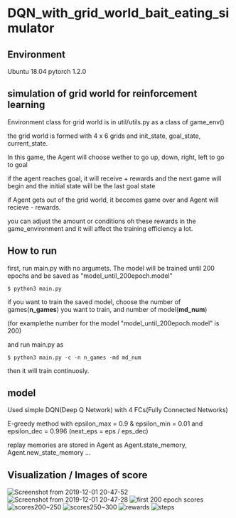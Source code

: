 # DQN_with_grid_world_bait_eating_simulator

## Environment

Ubuntu 18.04
pytorch 1.2.0

## simulation of grid world for reinforcement learning

Environment class for grid world is in util/utils.py as a class of game_env()

the grid world is formed with 4 x 6 grids and init_state, goal_state, current_state.

In this game, the Agent will choose wether to go up, down, right, left to go to goal

if the agent reaches goal, it will receive + rewards and the next game will begin and the initial state will be the last goal state

if Agent gets out of the grid world, it becomes game over and Agent will recieve - rewards.

you can adjust the amount or conditions oh these rewards in the game_environment and it will affect the training efficiency a lot.

## How to run

first, run main.py with no argumets. The model will be trained until 200 epochs and be saved as "model_until_200epoch.model"

```$ python3 main.py```

if you want to train the saved model, choose the number of games(**n_games**) you want to train, and number of model(**md_num**)

(for examplethe number for the model "model_until_200epoch.model" is 200)

and run main.py as 

```$ python3 main.py -c -n n_games -md md_num```

then it will train continuosly.

## model

Used simple DQN(Deep Q Network) with 4 FCs(Fully Connected Networks)

E-greedy method with epsilon_max = 0.9 & epsilon_min = 0.01 and epsilon_dec = 0.996
(next_eps = eps / eps_dec)

replay memories are stored in Agent as Agent.state_memory, Agent.new_state_memory ... 

## Visualization / Images of score

![Screenshot from 2019-12-01 20-47-52](https://user-images.githubusercontent.com/47442084/69914075-49d21f00-1483-11ea-9b98-4ddd91bc059b.png)
![Screenshot from 2019-12-01 20-47-28](https://user-images.githubusercontent.com/47442084/69914074-49398880-1483-11ea-8e85-deb42a748439.png)
![first 200 epoch scores](https://user-images.githubusercontent.com/47442084/69914077-4ccd0f80-1483-11ea-8ebc-4bc7144cbd28.jpg)
![scores200~250](https://user-images.githubusercontent.com/47442084/69914078-4e96d300-1483-11ea-8a6c-9beaa52aa4ec.jpg)
![scores250~300](https://user-images.githubusercontent.com/47442084/69914079-4e96d300-1483-11ea-8bb9-9c9cc961c501.jpg)
![rewards](https://user-images.githubusercontent.com/47442084/69914081-4fc80000-1483-11ea-8861-5db473f236e3.jpg)
![steps](https://user-images.githubusercontent.com/47442084/69914083-5191c380-1483-11ea-8186-aae593fdec8a.jpg)

